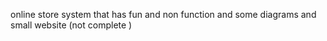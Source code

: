 online store system that has fun and non function and some diagrams and small website (not complete )
